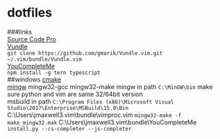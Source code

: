 dotfiles
========

###links   
[Source Code Pro](http://sourceforge.net/projects/sourcecodepro.adobe/files/)   
[Vundle](https://github.com/gmarik/Vundle.vim.git)   
`git clone https://github.com/gmarik/Vundle.vim.git ~/.vim/bundle/Vundle.vim`   
[YouCompleteMe](https://valloric.github.io/YouCompleteMe)  
`npm install -g tern typescript`  
##windows
[cmake](https://cmake.org/download/)  
[mingw](https://sourceforge.net/projects/mingw/files/) mingw32-gcc mingw32-make
mingw in path `C:\MinGW\bin`
make sure python and vim are same 32/64bit version  
msbuild in path `C:\Program Files (x86)\Microsoft Visual Studio\2017\Enterprise\MSBuild\15.0\Bin`  
C:\Users\jmaxwell3\.vim\bundle\vimproc.vim `mingw32-make -f make_mingw32.mak`
C:\Users\jmaxwell3\.vim\bundle\YouCompleteMe `install.py --cs-completer --js-completer`
